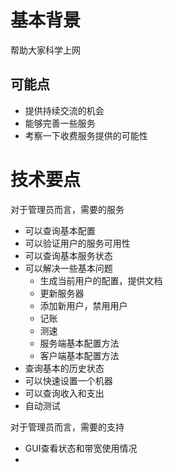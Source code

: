 # 基本背景

帮助大家科学上网

## 可能点

- 提供持续交流的机会
- 能够完善一些服务
- 考察一下收费服务提供的可能性

# 技术要点

对于管理员而言，需要的服务

- 可以查询基本配置
- 可以验证用户的服务可用性
- 可以查询基本服务状态
- 可以解决一些基本问题
  - 生成当前用户的配置，提供文档
  - 更新服务器
  - 添加新用户，禁用用户
  - 记账
  - 测速
  - 服务端基本配置方法
  - 客户端基本配置方法
- 查询基本的历史状态
- 可以快速设置一个机器
- 可以查询收入和支出
- 自动测试

对于管理员而言，需要的支持

- GUI查看状态和带宽使用情况
- 

